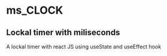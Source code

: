 # ms_CLOCK

## Lockal timer with miliseconds

A lockal timer with react JS using useState and useEffect hook
